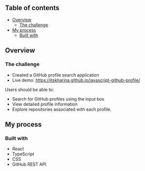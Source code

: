 ## Table of contents

- [Overview](#overview)
  - [The challenge](#the-challenge)
- [My process](#my-process)
  - [Built with](#built-with)

## Overview

### The challenge

- Created a GitHub profile search application
- Live demo: https://itskharina.github.io/javascript-github-profile/

Users should be able to:

- Search for GitHub profiles using the input box
- View detailed profile information
- Explore repositories associated with each profile.

## My process

### Built with

- React
- TypeScript
- CSS
- GitHub REST API
